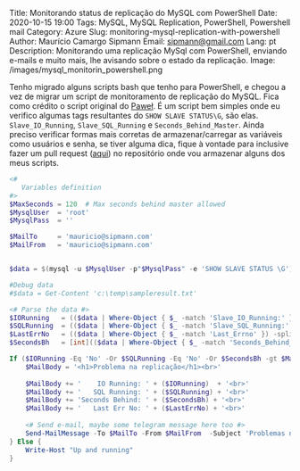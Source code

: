 Title: Monitorando status de replicação do MySQL com PowerShell
Date: 2020-10-15 19:00
Tags: MySQL, MySQL Replication, PowerShell, Powershell mail
Category: Azure 
Slug: monitoring-mysql-replication-with-powershell
Author: Maurício Camargo Sipmann
Email: sipmann@gmail.com
Lang: pt
Description: Monitorando uma replicação MySql com PowerShell, enviando e-mails e muito mais, lhe avisando sobre o estado da replicação.
Image: /images/mysql_monitorin_powershell.png

Tenho migrado alguns scripts bash que tenho para PowerShell, e chegou a vez de migrar um script de monitoramento de replicação do MySQL. Fica como crédito o script original do [Paweł](https://handyman.dulare.com/mysql-replication-status-alerts-with-bash-script/). É um script bem simples onde eu verifico algumas tags resultantes do `SHOW SLAVE STATUS\G`, são elas. `Slave_IO_Running`, `Slave_SQL_Running` e `Seconds_Behind_Master`. Ainda preciso verificar formas mais corretas de armazenar/carregar as variáveis como usuários e senha, se tiver alguma dica, fique à vontade para inclusive fazer um pull request ([aqui](https://github.com/sipmann/PowerShellScripts)) no repositório onde vou armazenar alguns dos meus scripts.

```powershell
<#
   Variables definition
#>
$MaxSeconds = 120  # Max seconds behind master allowed
$MysqlUser  = 'root'
$MysqlPass  = ''

$MailTo     = 'mauricio@sipmann.com'
$MailFrom   = 'mauricio@sipmann.com'


$data = $(mysql -u $MysqlUser -p"$MysqlPass" -e 'SHOW SLAVE STATUS \G')

#Debug data
#$data = Get-Content 'c:\temp\sampleresult.txt'

<# Parse the data #>
$IORunning   = (($data | Where-Object { $_ -match 'Slave_IO_Running:' }) -split '\s+')[2]
$SQLRunning  = (($data | Where-Object { $_ -match 'Slave_SQL_Running:' }) -split '\s+')[2]
$LastErrNo   = (($data | Where-Object { $_ -match 'Last_Errno' }) -split '\s+')[2]
$SecondsBh   = [int](($data | Where-Object { $_ -match 'Seconds_Behind_Master' }) -split '\s+')[2]

If ($IORunning -Eq 'No' -Or $SQLRunning -Eq 'No' -Or $SecondsBh -gt $MaxSeconds) {
	$MailBody = '<h1>Problema na replicação</h1><br>'
	
	$MailBody += '    IO Running: ' + ($IORunning)  + '<br>'
	$MailBody += '   SQL Running: ' + ($SQLRunning) + '<br>'
	$MailBody += 'Seconds Behind: ' + ($SecondsBh) + '<br>'
	$MailBody += '   Last Err No: ' + ($LastErrNo) + '<br>'
	
	<# Send e-mail, maybe some telegram message here too #>
	Send-MailMessage -To $MailTo -From $MailFrom  -Subject 'Problemas na replicação' -bodyAsHtml $MailBody -Credential (Get-Credential) -SmtpServer 'smtp.office365.com' -Port 587 -UseSsl
} Else {
    Write-Host "Up and running"
}
```